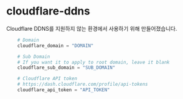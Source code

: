 # cloudflare-ddns

Cloudflare DDNS를 지원하지 않는 환경에서 사용하기 위해 만들어졌습니다.

```py
    # Domain
    cloudflare_domain = "DOMAIN"

    # Sub Domain
    # If you want it to apply to root domain, leave it blank
    cloudflare_sub_domain = "SUB_DOMAIN"

    # Cloudflare API token
    # https://dash.cloudflare.com/profile/api-tokens
    cloudflare_api_token = "API_TOKEN"
```
